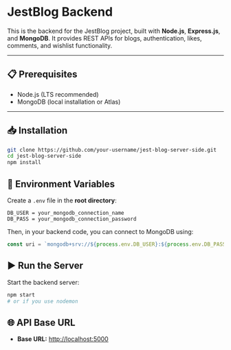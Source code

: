 # JestBlog Backend

This is the backend for the JestBlog project, built with **Node.js**, **Express.js**, and **MongoDB**. It provides REST APIs for blogs, authentication, likes, comments, and wishlist functionality.

---

## 📋 Prerequisites

- Node.js (LTS recommended)  
- MongoDB (local installation or Atlas)

---

## 📥 Installation

```bash
git clone https://github.com/your-username/jest-blog-server-side.git
cd jest-blog-server-side
npm install
```

## 🔑 Environment Variables

Create a `.env` file in the **root directory**:

```env
DB_USER = your_mongodb_connection_name
DB_PASS = your_mongodb_connection_password
```
Then, in your backend code, you can connect to MongoDB using:

```JavaScript
const uri = `mongodb+srv://${process.env.DB_USER}:${process.env.DB_PASS}@cluster0.nlu12w4.mongodb.net/?retryWrites=true&w=majority`;
```

## ▶️ Run the Server

Start the backend server:

```bash
npm start
# or if you use nodemon
```

## 🌐 API Base URL

- **Base URL:** [http://localhost:5000](http://localhost:5000)




